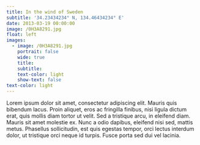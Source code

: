 ```yaml
---
title: In the wind of Sweden
subtitle: '34.23434234° N, 134.46434234° E'
date: 2013-03-19 00:00:00
image: /0H3A8291.jpg
float: left
images:
  - image: /0H3A8291.jpg
    portrait: false
    wide: true
    title:
    subtitle:
    text-color: light
    show-text: false
text-color: light
---
```


Lorem ipsum dolor sit amet, consectetur adipiscing elit. Mauris quis bibendum lacus. Proin aliquet, eros ac fringilla finibus, nisi ligula dictum erat, quis mollis diam tortor ut velit. Sed a tristique arcu, in eleifend diam. Mauris sit amet molestie ex. Nunc a odio dapibus, eleifend nisi sed, mattis metus. Phasellus sollicitudin, est quis egestas tempor, orci lectus interdum dolor, ut tristique orci neque id turpis. Fusce porta sed dui vel lacinia.